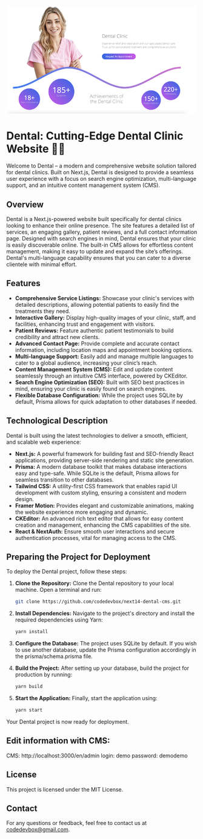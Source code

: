 ![Converty Banner](./info/Dental.png)

# Dental: Cutting-Edge Dental Clinic Website 🦷✨

Welcome to Dental – a modern and comprehensive website solution tailored for dental clinics. Built on Next.js, Dental is designed to provide a seamless user experience with a focus on search engine optimization, multi-language support, and an intuitive content management system (CMS).

## Overview

Dental is a Next.js-powered website built specifically for dental clinics looking to enhance their online presence. The site features a detailed list of services, an engaging gallery, patient reviews, and a full contact information page. Designed with search engines in mind, Dental ensures that your clinic is easily discoverable online. The built-in CMS allows for effortless content management, making it easy to update and expand the site’s offerings. Dental's multi-language capability ensures that you can cater to a diverse clientele with minimal effort.

## Features

- **Comprehensive Service Listings:** Showcase your clinic's services with detailed descriptions, allowing potential patients to easily find the treatments they need.
- **Interactive Gallery:** Display high-quality images of your clinic, staff, and facilities, enhancing trust and engagement with visitors.
- **Patient Reviews:** Feature authentic patient testimonials to build credibility and attract new clients.
- **Advanced Contact Page:** Provide complete and accurate contact information, including location maps and appointment booking options.
- **Multi-language Support:** Easily add and manage multiple languages to cater to a global audience, increasing your clinic’s reach.
- **Content Management System (CMS):** Edit and update content seamlessly through an intuitive CMS interface, powered by CKEditor.
- **Search Engine Optimization (SEO):** Built with SEO best practices in mind, ensuring your clinic is easily found on search engines.
- **Flexible Database Configuration:** While the project uses SQLite by default, Prisma allows for quick adaptation to other databases if needed.

## Technological Description

Dental is built using the latest technologies to deliver a smooth, efficient, and scalable web experience:

- **Next.js:** A powerful framework for building fast and SEO-friendly React applications, providing server-side rendering and static site generation.
- **Prisma:** A modern database toolkit that makes database interactions easy and type-safe. While SQLite is the default, Prisma allows for seamless transition to other databases.
- **Tailwind CSS:** A utility-first CSS framework that enables rapid UI development with custom styling, ensuring a consistent and modern design.
- **Framer Motion:** Provides elegant and customizable animations, making the website experience more engaging and dynamic.
- **CKEditor:** An advanced rich text editor that allows for easy content creation and management, enhancing the CMS capabilities of the site.
- **React & NextAuth:** Ensure smooth user interactions and secure authentication processes, vital for managing access to the CMS.

## Preparing the Project for Deployment

To deploy the Dental project, follow these steps:

1. **Clone the Repository:**
   Clone the Dental repository to your local machine. Open a terminal and run:

   ```bash
   git clone https://github.com/codedevbox/next14-dental-cms.git
   ```

2. **Install Dependencies:**
   Navigate to the project's directory and install the required dependencies using Yarn:

   ```bash
   yarn install
   ```

3. **Configure the Database:**
   The project uses SQLite by default. If you wish to use another database, update the Prisma configuration accordingly in the prisma/schema.prisma file.

4. **Build the Project:**
   After setting up your database, build the project for production by running:

   ```bash
   yarn build
   ```

5. **Start the Application:**
   Finally, start the application using:

   ```bash
   yarn start
   ```

Your Dental project is now ready for deployment.

##  Edit information with CMS:
   CMS: http://localhost:3000/en/admin
   login: demo
   password: demodemo

## License

This project is licensed under the MIT License.

## Contact

For any questions or feedback, feel free to contact us at codedevbox@gmail.com.
